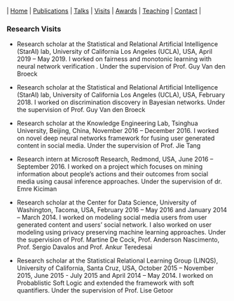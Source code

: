 | [Home](#index.md) | [Publications](publications.md) | [Talks](talks.md) | [Visits](visits.md) | [Awards](awards.md) | [Teaching](teaching.md) | [Contact](#Contact) |

### Research Visits

- Research scholar at the Statistical and Relational Artificial Intelligence (StarAI) lab, University of California Los Angeles (UCLA), USA, April 2019 – May 2019. I worked on fairness and monotonic learning with neural network verification . Under the supervision of Prof. Guy Van den Broeck

- Research scholar at the Statistical and Relational Artificial Intelligence (StarAI) lab, University of California Los Angeles (UCLA), USA, February 2018. I worked on discrimination discovery in Bayesian networks. Under the supervision of Prof. Guy Van den Broeck

- Research scholar at the Knowledge Engineering Lab, Tsinghua University, Beijing,
China, November 2016 – December 2016. I worked on novel deep neural networks framework for fusing user generated content in social media. Under the supervision of Prof. Jie Tang

- Research intern at Microsoft Research, Redmond, USA, June 2016 – September 2016. I worked on a project which focuses on mining information about people’s actions and their outcomes from social media using causal inference approaches. Under the supervision of dr. Emre Kiciman

- Research scholar at the Center for Data Science, University of Washington, Tacoma, USA, February 2016 – May 2016 and January 2014 – March 2014. I worked on modeling social media users from user generated content and users’ social network. I also worked on user modeling using privacy preserving machine learning approaches. Under the supervision of Prof. Martine De Cock, Prof. Anderson Nascimento, Prof. Sergio Davalos and Prof. Ankur Teredesai

- Research scholar at the Statistical Relational Learning Group (LINQS), University of California, Santa Cruz, USA, October 2015 – November 2015, June 2015 - July 2015 and April 2014 – May 2014. I worked on Probablistic Soft Logic and extended the framework with soft quantifiers. Under the supervision of Prof. Lise Getoor
